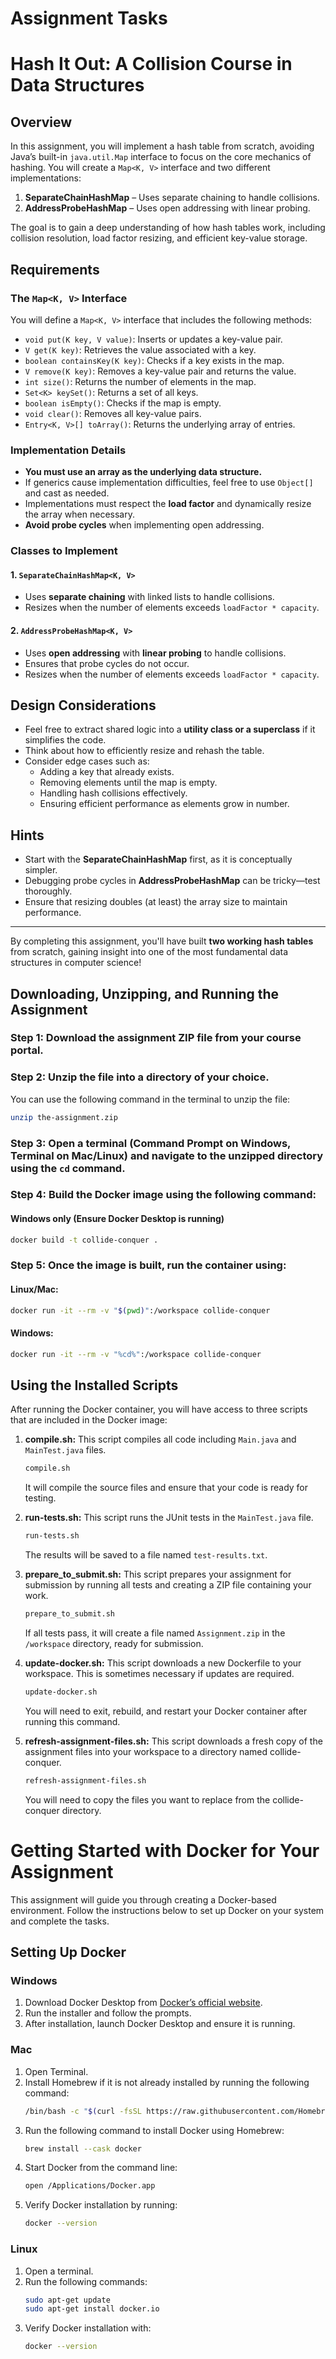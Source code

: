 # Assignment Tasks
# Hash It Out: A Collision Course in Data Structures

## Overview
In this assignment, you will implement a hash table from scratch, avoiding Java’s built-in `java.util.Map` interface to focus on the core mechanics of hashing. You will create a `Map<K, V>` interface and two different implementations:

1. **SeparateChainHashMap** – Uses separate chaining to handle collisions.
2. **AddressProbeHashMap** – Uses open addressing with linear probing.

The goal is to gain a deep understanding of how hash tables work, including collision resolution, load factor resizing, and efficient key-value storage.

## Requirements

### The `Map<K, V>` Interface
You will define a `Map<K, V>` interface that includes the following methods:

- `void put(K key, V value)`: Inserts or updates a key-value pair.
- `V get(K key)`: Retrieves the value associated with a key.
- `boolean containsKey(K key)`: Checks if a key exists in the map.
- `V remove(K key)`: Removes a key-value pair and returns the value.
- `int size()`: Returns the number of elements in the map.
- `Set<K> keySet()`: Returns a set of all keys.
- `boolean isEmpty()`: Checks if the map is empty.
- `void clear()`: Removes all key-value pairs.
- `Entry<K, V>[] toArray()`: Returns the underlying array of entries.

### **Implementation Details**
- **You must use an array as the underlying data structure.**
- If generics cause implementation difficulties, feel free to use `Object[]` and cast as needed.
- Implementations must respect the **load factor** and dynamically resize the array when necessary.
- **Avoid probe cycles** when implementing open addressing.

### **Classes to Implement**

#### 1. `SeparateChainHashMap<K, V>`
- Uses **separate chaining** with linked lists to handle collisions.
- Resizes when the number of elements exceeds `loadFactor * capacity`.

#### 2. `AddressProbeHashMap<K, V>`
- Uses **open addressing** with **linear probing** to handle collisions.
- Ensures that probe cycles do not occur.
- Resizes when the number of elements exceeds `loadFactor * capacity`.

## Design Considerations
- Feel free to extract shared logic into a **utility class or a superclass** if it simplifies the code.
- Think about how to efficiently resize and rehash the table.
- Consider edge cases such as:
  - Adding a key that already exists.
  - Removing elements until the map is empty.
  - Handling hash collisions effectively.
  - Ensuring efficient performance as elements grow in number.

## Hints
- Start with the **SeparateChainHashMap** first, as it is conceptually simpler.
- Debugging probe cycles in **AddressProbeHashMap** can be tricky—test thoroughly.
- Ensure that resizing doubles (at least) the array size to maintain performance.

---
By completing this assignment, you'll have built **two working hash tables** from scratch, gaining insight into one of the most fundamental data structures in computer science!


## Downloading, Unzipping, and Running the Assignment
### Step 1: Download the assignment ZIP file from your course portal.
### Step 2: Unzip the file into a directory of your choice.
You can use the following command in the terminal to unzip the file:
```sh
unzip the-assignment.zip
```

### Step 3: Open a terminal (Command Prompt on Windows, Terminal on Mac/Linux) and navigate to the unzipped directory using the `cd` command.

### Step 4: Build the Docker image using the following command:
#### Windows only (Ensure Docker Desktop is running)
```sh
docker build -t collide-conquer .
```

### Step 5: Once the image is built, run the container using:
#### Linux/Mac:
```sh
docker run -it --rm -v "$(pwd)":/workspace collide-conquer
```
#### Windows:
```sh
docker run -it --rm -v "%cd%":/workspace collide-conquer
```

## Using the Installed Scripts
After running the Docker container, you will have access to three scripts that are included in the Docker image:

1. **compile.sh:** This script compiles all code including `Main.java` and `MainTest.java` files.
    ```sh
    compile.sh
    ```
    It will compile the source files and ensure that your code is ready for testing.

2. **run-tests.sh:** This script runs the JUnit tests in the `MainTest.java` file.
    ```sh
    run-tests.sh
    ```
    The results will be saved to a file named `test-results.txt`.

3. **prepare_to_submit.sh:** This script prepares your assignment for submission by running all tests and creating a ZIP file containing your work.
    ```sh
    prepare_to_submit.sh
    ```
    If all tests pass, it will create a file named `Assignment.zip` in the `/workspace` directory, ready for submission.

4. **update-docker.sh:** This script downloads a new Dockerfile to your workspace. This is sometimes necessary if updates are required.
    ```sh
    update-docker.sh
    ```
    You will need to exit, rebuild, and restart your Docker container after running this command.

5. **refresh-assignment-files.sh:** This script downloads a fresh copy of the assignment files into your workspace to a directory named collide-conquer.
    ```sh
    refresh-assignment-files.sh
    ```
    You will need to copy the files you want to replace from the collide-conquer directory.


# Getting Started with Docker for Your Assignment
This assignment will guide you through creating a Docker-based environment. Follow the instructions below to set up Docker on your system and complete the tasks.

## Setting Up Docker
### Windows
1. Download Docker Desktop from [Docker’s official website](https://www.docker.com/products/docker-desktop/).
2. Run the installer and follow the prompts.
3. After installation, launch Docker Desktop and ensure it is running.

### Mac
1. Open Terminal.
2. Install Homebrew if it is not already installed by running the following command:
    ```sh
    /bin/bash -c "$(curl -fsSL https://raw.githubusercontent.com/Homebrew/install/HEAD/install.sh)"
    ```
3. Run the following command to install Docker using Homebrew:
    ```sh
    brew install --cask docker
    ```
4. Start Docker from the command line:
    ```sh
    open /Applications/Docker.app
    ```
5. Verify Docker installation by running:
    ```sh
    docker --version
    ```

### Linux
1. Open a terminal.
2. Run the following commands:
    ```sh
    sudo apt-get update
    sudo apt-get install docker.io
    ```
3. Verify Docker installation with:
    ```sh
    docker --version
    ```

